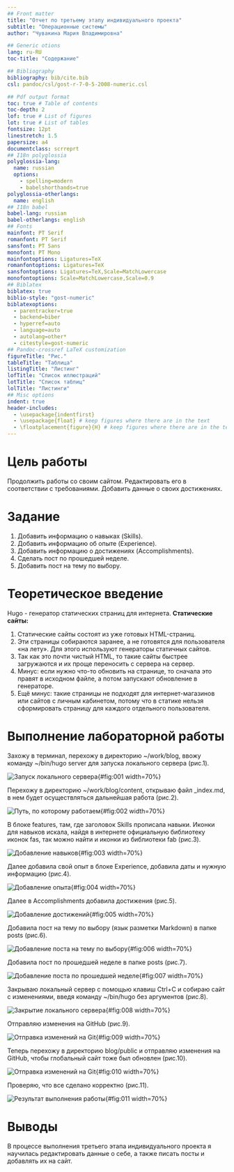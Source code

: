 ```yaml
---
## Front matter
title: "Отчет по третьему этапу индивидуального проекта"
subtitle: "Операционные системы"
author: "Чувакина Мария Владимировна"

## Generic otions
lang: ru-RU
toc-title: "Содержание"

## Bibliography
bibliography: bib/cite.bib
csl: pandoc/csl/gost-r-7-0-5-2008-numeric.csl

## Pdf output format
toc: true # Table of contents
toc-depth: 2
lof: true # List of figures
lot: true # List of tables
fontsize: 12pt
linestretch: 1.5
papersize: a4
documentclass: scrreprt
## I18n polyglossia
polyglossia-lang:
  name: russian
  options:
	- spelling=modern
	- babelshorthands=true
polyglossia-otherlangs:
  name: english
## I18n babel
babel-lang: russian
babel-otherlangs: english
## Fonts
mainfont: PT Serif
romanfont: PT Serif
sansfont: PT Sans
monofont: PT Mono
mainfontoptions: Ligatures=TeX
romanfontoptions: Ligatures=TeX
sansfontoptions: Ligatures=TeX,Scale=MatchLowercase
monofontoptions: Scale=MatchLowercase,Scale=0.9
## Biblatex
biblatex: true
biblio-style: "gost-numeric"
biblatexoptions:
  - parentracker=true
  - backend=biber
  - hyperref=auto
  - language=auto
  - autolang=other*
  - citestyle=gost-numeric
## Pandoc-crossref LaTeX customization
figureTitle: "Рис."
tableTitle: "Таблица"
listingTitle: "Листинг"
lofTitle: "Список иллюстраций"
lotTitle: "Список таблиц"
lolTitle: "Листинги"
## Misc options
indent: true
header-includes:
  - \usepackage{indentfirst}
  - \usepackage{float} # keep figures where there are in the text
  - \floatplacement{figure}{H} # keep figures where there are in the text
---
```


# Цель работы

Продолжить работы со своим сайтом. Редактировать его в соответствии с требованиями. Добавить данные о своих достижениях.

# Задание

1. Добавить информацию о навыках (Skills).
2. Добавить информацию об опыте (Experience).
3. Добавить информацию о достижениях (Accomplishments).
4. Сделать пост по прошедшей неделе.
5. Добавить пост на тему по выбору.

# Теоретическое введение

Hugo - генератор статических страниц для интернета.
**Статические сайты:**
1. Статические сайты состоят из уже готовых HTML-страниц.
2. Эти страницы собираются заранее, а не готовятся для пользователя «на лету». Для этого используют генераторы статичных сайтов.
3. Так как это почти чистый HTML, то такие сайты быстрее загружаются и их проще переносить с сервера на сервер.
4. Минус: если нужно что-то обновить на странице, то сначала это правят в исходном файле, а потом запускают обновление в генераторе.
5. Ещё минус: такие страницы не подходят для интернет-магазинов или сайтов с личным кабинетом, потому что в статике нельзя сформировать страницу для каждого отдельного пользователя.

# Выполнение лабораторной работы

Захожу в терминал, перехожу в директорию ~/work/blog, ввожу команду ~/bin/hugo server для запуска локального сервера (рис.1).

![Запуск локального сервера](image/01.png){#fig:001 width=70%}

Перехожу в директорию ~/work/blog/content, открываю файл _index.md, в нем будет осуществляться дальнейшая работа (рис.2).

![Путь, по которому работаем](image/02.png){#fig:002 width=70%}

В блоке features, там, где заголовок Skills прописала навыки. Иконки для навыков искала, найдя в интернете официальную библиотеку иконок fas, так можно найти и иконки из библиотеки fab (рис.3).

![Добавление навыков](image/03.png){#fig:003 width=70%}

Далее добавила свой опыт в блоке Experience, добавила даты и нужную информацию (рис.4).

![Добавление опыта](image/04.png){#fig:004 width=70%}

Далее в Accomplishments добавила достижения (рис.5).

![Добавление достижений](image/05.png){#fig:005 width=70%}

Добавила пост на тему по выбору (язык разметки Markdown) в папке posts (рис.6).

![Добавление поста на тему по выбору](image/06.png){#fig:006 width=70%}

Добавила пост по прошедшей неделе в папке posts (рис.7).

![Добавление поста по прошедшей неделе](image/07.png){#fig:007 width=70%}

Закрываю локальный сервер с помощью клавиш Ctrl+C и собираю сайт с изменениями, введя команду ~/bin/hugo без аргументов (рис.8).

![Закрытие локального сервера](image/08.png){#fig:008 width=70%}

Отправляю изменения на GitHub (рис.9).

![Отправка изменений на Git](image/09.png){#fig:009 width=70%}

Теперь перехожу в директорию blog/public и отправляю изменения на GitHub, чтобы глобальный сайт тоже был обновлен (рис.10).

![Отправка изменений на Git](image/10.png){#fig:010 width=70%}

Проверяю, что все сделано корректно (рис.11).

![Результат выполнения работы](image/11.png){#fig:011 width=70%}

# Выводы

В процессе выполнения третьего этапа индивидуального проекта я научилась редактировать данные о себе, а также писать посты и добавлять их на сайт.


